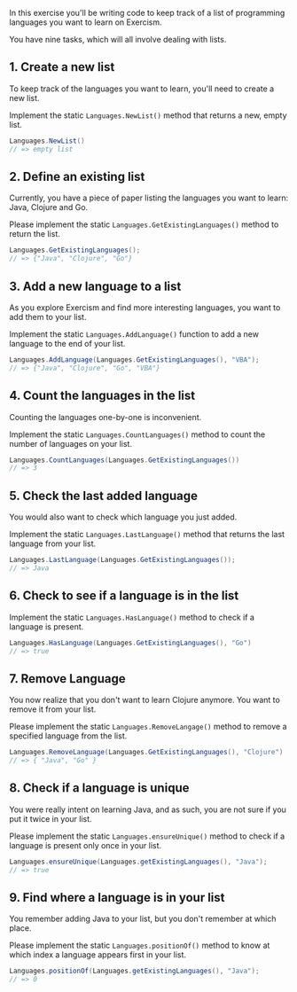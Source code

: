 In this exercise you'll be writing code to keep track of a list of programming languages you want to learn on Exercism.

You have nine tasks, which will all involve dealing with lists.

## 1. Create a new list

To keep track of the languages you want to learn, you'll need to create a new list.

Implement the static `Languages.NewList()` method that returns a new, empty list.

```java
Languages.NewList()
// => empty list
```

## 2. Define an existing list

Currently, you have a piece of paper listing the languages you want to learn: Java, Clojure and Go.

Please implement the static `Languages.GetExistingLanguages()` method to return the list.

```java
Languages.GetExistingLanguages();
// => {"Java", "Clojure", "Go"}
```

## 3. Add a new language to a list

As you explore Exercism and find more interesting languages, you want to add them to your list.

Implement the static `Languages.AddLanguage()` function to add a new language to the end of your list.

```java
Languages.AddLanguage(Languages.GetExistingLanguages(), "VBA");
// => {"Java", "Clojure", "Go", "VBA"}
```

## 4. Count the languages in the list

Counting the languages one-by-one is inconvenient.

Implement the static `Languages.CountLanguages()` method to count the number of languages on your list.

```java
Languages.CountLanguages(Languages.GetExistingLanguages())
// => 3
```

## 5. Check the last added language

You would also want to check which language you just added.

Implement the static `Languages.LastLanguage()` method that returns the last language from your list.

```java
Languages.LastLanguage(Languages.GetExistingLanguages());
// => Java
```

## 6. Check to see if a language is in the list

Implement the static `Languages.HasLanguage()` method to check if a language is present.

```java
Languages.HasLanguage(Languages.GetExistingLanguages(), "Go")
// => true
```

## 7. Remove Language

You now realize that you don't want to learn Clojure anymore. You want to remove it from your list.

Please implement the static `Languages.RemoveLangage()` method to remove a specified language from the list.

```java
Languages.RemoveLanguage(Languages.GetExistingLanguages(), "Clojure")
// => { "Java", "Go" }
```

## 8. Check if a language is unique

You were really intent on learning Java, and as such, you are not sure if you put it twice in your list.

Please implement the static `Languages.ensureUnique()` method to check if a language is present only once in your list.

```java
Languages.ensureUnique(Languages.getExistingLanguages(), "Java");
// => true
```

## 9. Find where a language is in your list

You remember adding Java to your list, but you don't remember at which place.

Please implement the static `Languages.positionOf()` method to know at which index a language appears first in your list.

```java
Languages.positionOf(Languages.getExistingLanguages(), "Java");
// => 0
```

